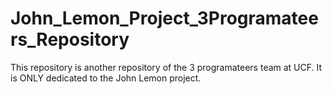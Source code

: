 # John_Lemon_Project_3Programateers_Repository
This repository is another repository of the 3 programateers team at UCF. It is ONLY dedicated to the John Lemon project. 
